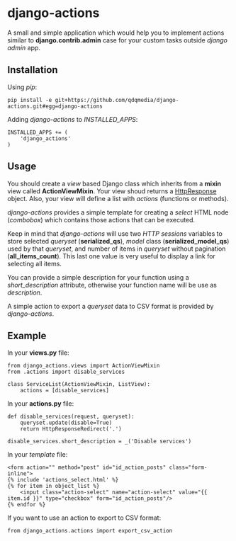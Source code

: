 django-actions
==============

A small and simple application which would help you to implement actions similar to
**django.contrib.admin** case for your custom tasks outside *django admin* app.


Installation
-------------

Using *pip*:

    pip install -e git+https://github.com/qdqmedia/django-actions.git#egg=django-actions

Adding *django-actions* to *INSTALLED_APPS*:

    INSTALLED_APPS += (
        'django_actions'
    )


Usage
------

You should create a *view* based Django class which inherits from a **mixin** view
called **ActionViewMixin**. Your view shoud returns a [HttpResponse](https://docs.djangoproject.com/en/dev/ref/request-response/#django.http.HttpResponse) object. Also, your view will define a list with *actions* (functions or methods).

*django-actions* provides a simple template for creating a *select* HTML node (*combobox*)
which contains those actions that can be executed.

Keep in mind that *django-actions* will use two *HTTP sessions* variables to store
selected *queryset* (**serialized\_qs**), *model* class (**serialized\_model_qs**) used by
that *queryset*, and number of items in *queryset* without pagination (**all\_items\_count**).
This last one value is very useful to display a link for selecting all items.

You can provide a simple description for your function using a *short_description* attribute,
otherwise your function name will be use as *description*.

A simple action to export a *queryset* data to CSV format is provided by *django-actions*.

Example
--------

In your **views.py** file:

    from django_actions.views import ActionViewMixin
    from .actions import disable_services

    class ServiceList(ActionViewMixin, ListView):
        actions = [disable_services]


In your **actions.py** file:

    def disable_services(request, queryset):
        queryset.update(disable=True)
        return HttpResponseRedirect('.')

    disable_services.short_description = _('Disable services')

In your *template* file:

    <form action="" method="post" id="id_action_posts" class="form-inline">
    {% include 'actions_select.html' %}
    {% for item in object_list %}
        <input class="action-select" name="action-select" value="{{ item.id }}" type="checkbox" form="id_action_posts"/>
    {% endfor %}


If you want to use an action to export to CSV format:

    from django_actions.actions import export_csv_action
